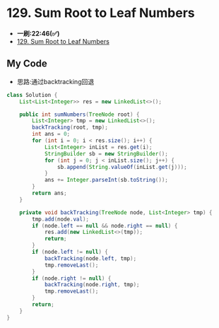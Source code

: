 # 129. Sum Root to Leaf Numbers
* **一刷:22:46(✅)**
* [129. Sum Root to Leaf Numbers](https://leetcode.com/problems/sum-root-to-leaf-numbers/)

## My Code
* 思路:通过backtracking回退
```java
class Solution {
    List<List<Integer>> res = new LinkedList<>();

    public int sumNumbers(TreeNode root) {
        List<Integer> tmp = new LinkedList<>();
        backTracking(root, tmp);
        int ans = 0;
        for (int i = 0; i < res.size(); i++) {
            List<Integer> inList = res.get(i);
            StringBuilder sb = new StringBuilder();
            for (int j = 0; j < inList.size(); j++) {
                sb.append(String.valueOf(inList.get(j)));
            }
            ans += Integer.parseInt(sb.toString());
        }
        return ans;
    }

    private void backTracking(TreeNode node, List<Integer> tmp) {
        tmp.add(node.val);
        if (node.left == null && node.right == null) {
            res.add(new LinkedList<>(tmp));
            return;
        }
        if (node.left != null) {
            backTracking(node.left, tmp);
            tmp.removeLast();
        }
        if (node.right != null) {
            backTracking(node.right, tmp);
            tmp.removeLast();
        }
        return;
    }
}
```